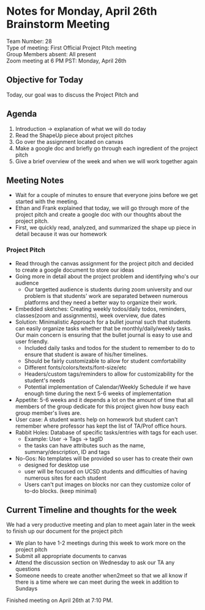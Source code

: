 # Notes for Monday, April 26th Brainstorm Meeting
Team Number: 28  
Type of meeting: First Official Project Pitch meeting  
Group Members absent: All present  
Zoom meeting at 6 PM PST: Monday, April 26th  

## Objective for Today
Today, our goal was to discuss the Project Pitch and 

## Agenda
1. Introduction -> explanation of what we will do today
2. Read the ShapeUp piece about project pitches
3. Go over the assignment located on canvas
4. Make a google doc and briefly go through each ingredient of the project pitch
5. Give a brief overview of the week and when we will work together again

## Meeting Notes
- Wait for a couple of minutes to ensure that everyone joins before we get started with the meeting.
- Ethan and Frank explained that today, we will go through more of the project pitch and create a google doc with our thoughts about the project pitch.
- First, we quickly read, analyzed, and summarized the shape up piece in detail because it was our homework

### Project Pitch
- Read through the canvas assignment for the project pitch and decided to create a google document to store our ideas
- Going more in detail about the project problem and identifying who's our audience
  - Our targetted audience is students during zoom university and our problem is that students' work are separated between numerous platforms and they need a better way to organize their work.
- Embedded sketches: Creating weekly todos/daily todos, reminders, classes(zoom and assignments), week overview, due dates
- Solution: Minimalistic Approach for a bullet journal such that students can easily organize tasks whether that be monthly/daily/weekly tasks. Our main concern is ensuring that the bullet journal is easy to use and user friendly.
  - Included daily tasks and todos for the student to remember to do to ensure that student is aware of his/her timelines.
  - Should be fairly customizable to allow for student comfortability
  - Different fonts/colors/texts/font-size/etc
  - Headers/custom tags/reminders to allow for customizability for the student's needs
  - Potential implementation of Calendar/Weekly Schedule if we have enough time during the next 5-6 weeks of implementation
- Appetite: 5-6 weeks and it depends a lot on the amount of time that all members of the group dedicate for this project given how busy each group member's lives are.
- User case: A student wants help on homework but student can't remember where professor has kept the list of TA/Prof office hours.
- Rabbit Holes: Database of specific tasks/entries with tags for each user.
  - Example: User -> Tags -> tagID
  - the tasks can have attributes such as the name, summary/description, ID and tags
- No-Gos: No templates will be provided so user has to create their own
   - designed for desktop use
   - user will be focused on UCSD students and difficulties of having numerous sites for each student
   - Users can't put images on blocks nor can they customize color of to-do blocks. (keep minimal)


## Current Timeline and thoughts for the week
We had a very productive meeting and plan to meet again later in the week to finish up our document for the project pitch
- We plan to have 1-2 meetings during this week to work more on the project pitch
- Submit all appropriate documents to canvas
- Attend the discussion section on Wednesday to ask our TA any questions
- Someone needs to create another when2meet so that we all know if there is a time where we can meet during the week in addition to Sundays

Finished meeting on April 26th at 7:10 PM.
